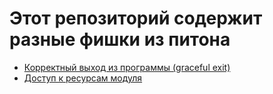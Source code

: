 # Этот репозиторий содержит разные фишки из питона

- [Корректный выход из программы (graceful exit)](graceful_exit.md)
- [Доступ к ресурсам модуля](module_resources.md)